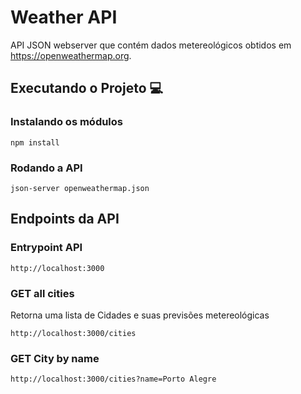 # Weather API

API JSON webserver que contém dados metereológicos obtidos em https://openweathermap.org.


## Executando o Projeto 💻
### Instalando os módulos

````
npm install
````

### Rodando a API

````
json-server openweathermap.json
````

## Endpoints da API

### Entrypoint API
````
http://localhost:3000
````

### GET all cities
Retorna uma lista de Cidades e suas previsões metereológicas
````
http://localhost:3000/cities
````

### GET  City by name 
````
http://localhost:3000/cities?name=Porto Alegre

